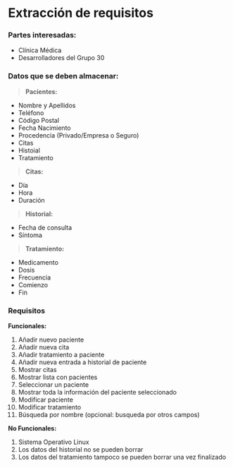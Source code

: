 # Extracción de requisitos

### Partes interesadas:
* Clínica Médica
* Desarrolladores del Grupo 30

### Datos que se deben almacenar:
> **Pacientes:** 
 * Nombre y Apellidos
 * Teléfono
 * Código Postal
 * Fecha Nacimiento
 * Procedencia (Privado/Empresa o Seguro)
 * Citas
 * Histoial
 * Tratamiento
 
> **Citas:**
 *  Día
 *  Hora
 *  Duración

>**Historial:**
 *  Fecha de consulta
 *  Síntoma

> **Tratamiento:**
 *  Medicamento
 *  Dosis
 *  Frecuencia
 *  Comienzo
 *  Fin
### Requisitos

**Funcionales:**
01. Añadir nuevo paciente
02. Añadir nueva cita
03. Añadir tratamiento a paciente
04. Añadir nueva entrada a historial de paciente
05. Mostrar citas
06. Mostrar lista con pacientes
07. Seleccionar un paciente
08. Mostrar toda la información del paciente seleccionado
09. Modificar paciente
10. Modificar tratamiento
11. Búsqueda por nombre (opcional: busqueda por otros campos)

**No Funcionales:**
1. Sistema Operativo Linux
2. Los datos del historial no se pueden borrar
3. Los datos del tratamiento tampoco se pueden borrar una vez finalizado
